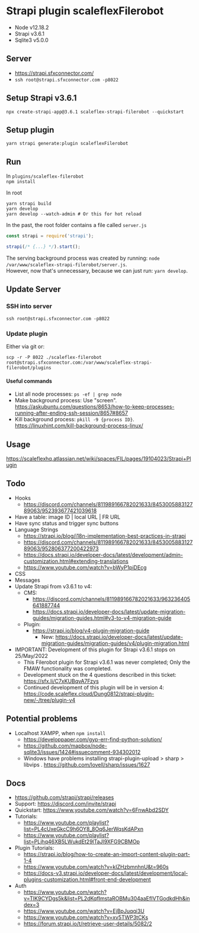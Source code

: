 # Strapi plugin scaleflexFilerobot

- Node v12.18.2
- Strapi v3.6.1
- Sqlite3 v5.0.0

## Server

- https://strapi.sfxconnector.com/
- `ssh root@strapi.sfxconnector.com -p8022`

## Setup Strapi v3.6.1

`npx create-strapi-app@3.6.1 scaleflex-strapi-filerobot --quickstart`

## Setup plugin

`yarn strapi generate:plugin scaleflexFilerobot`

## Run

In `plugins/scaleflex-filerobot`  
`npm install`

In root
```
yarn strapi build
yarn develop
yarn develop --watch-admin # Or this for hot reload
```

In the past, the root folder contains a file called `server.js`
```js
const strapi = require('strapi');

strapi(/* {...} */).start();
```
The serving background process was created by running: `node /var/www/scaleflex-strapi-filerobot/server.js`.  
However, now that's unnecessary, because we can just run: `yarn develop`.

## Update Server

### SSH into server

`ssh root@strapi.sfxconnector.com -p8022`

### Update plugin

Either via git or:

`scp -r -P 8022 ./scaleflex-filerobot root@strapi.sfxconnector.com:/var/www/scaleflex-strapi-filerobot/plugins`

#### Useful commands

- List all node processes: `ps -ef | grep node`
- Make background process: Use "screen". https://askubuntu.com/questions/8653/how-to-keep-processes-running-after-ending-ssh-session/8657#8657
- Kill background process: `pkill -9 {process ID}`. https://linuxhint.com/kill-background-process-linux/

## Usage

https://scaleflexhq.atlassian.net/wiki/spaces/FIL/pages/19104023/Strapi+Plugin

## Todo

- Hooks 
	- https://discord.com/channels/811989166782021633/845300588312789063/952393677421039618
- Have a table: image ID | local URL | FR URL
- Have sync status and trigger sync buttons
- Language Strings
	- https://strapi.io/blog/i18n-implementation-best-practices-in-strapi
	- https://discord.com/channels/811989166782021633/845300588312789063/952806377200422973
	- https://docs.strapi.io/developer-docs/latest/development/admin-customization.html#extending-translations
	- https://www.youtube.com/watch?v=bWyP1piDEcg
- CSS
- Messages
- Update Strapi from v3.6.1 to v4: 
    - CMS: 
        - https://discord.com/channels/811989166782021633/963236405641887744
        - https://docs.strapi.io/developer-docs/latest/update-migration-guides/migration-guides.html#v3-to-v4-migration-guide
    - Plugin: 
        - https://strapi.io/blog/v4-plugin-migration-guide
            - New: https://docs.strapi.io/developer-docs/latest/update-migration-guides/migration-guides/v4/plugin-migration.html
- IMPORTANT: Development of this plugin for Strapi v3.6.1 stops on 25/May/2022
	- This Filerobot plugin for Strapi v3.6.1 was never completed; Only the FMAW functionality was completed.
	- Development stuck on the 4 questions described in this ticket: https://sfx.li/C7xKUBqvA7Fzys
	- Continued development of this plugin will be in version 4: https://code.scaleflex.cloud/Dung0812/strapi-plugin-new/-/tree/plugin-v4

## Potential problems

- Localhost XAMPP, when `npm install`
	- https://developpaper.com/gyp-err-find-python-solution/
	- https://github.com/mapbox/node-sqlite3/issues/1424#issuecomment-934302012
	- Windows have problems installing strapi-plugin-upload > sharp > libvips . https://github.com/lovell/sharp/issues/1627

## Docs

- https://github.com/strapi/strapi/releases
- Support: https://discord.com/invite/strapi
- Quickstart: https://www.youtube.com/watch?v=6FnwAbd2SDY
- Tutorials: 
	- https://www.youtube.com/playlist?list=PL4cUxeGkcC9h6OY8_8Oq6JerWqsKdAPxn
	- https://www.youtube.com/playlist?list=PLjhq46XB5LWukdEt29lTaJl9XFG9CBMOp
- Plugin Tutorials: 
	- https://strapi.io/blog/how-to-create-an-import-content-plugin-part-1-4
	- https://www.youtube.com/watch?v=kIZHzbmnhnU&t=960s
	- https://docs-v3.strapi.io/developer-docs/latest/development/local-plugins-customization.html#front-end-development
- Auth
	- https://www.youtube.com/watch?v=TIK9CYDgs5k&list=PL2dKqfImstaROBMu304aaEfIVTGodkdHh&index=3
	- https://www.youtube.com/watch?v=EjBpJuqqi3U
	- https://www.youtube.com/watch?v=xv5TWP3tCKs
	- https://forum.strapi.io/t/retrieve-user-details/5082/2
